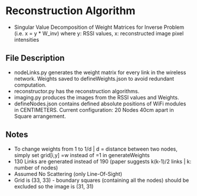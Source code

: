# Reconstruction Algorithm

* Singular Value Decomposition of Weight Matrices for Inverse Problem (i.e. x = y * W_inv) where y: RSSI values, x: reconstructed image pixel intensities

## File Description

* nodeLinks.py generates the weight matrix for every link in the wireless network. Weights saved to defineWeights.json to avoid redundant computation. 
* reconstructor.py has the reconstruction algorithms.
* imaging.py produces the images from the RSSI values and Weights.
* defineNodes.json contains defined absolute positions of WiFi modules in CENTIMETERS. Current configuration: 20 Nodes 40cm apart in Square arrangement.

## Notes
* To change weights from 1 to 1/d | d = distance between two nodes, simply set grid[i,y] =w instead of =1 in generateWeights
* 130 Links are generated instead of 190 (paper suggests k(k-1)/2 links | k: number of nodes)
* Assumed No Scattering (only Line-Of-Sight)
* Grid is (33, 33) - boundary squares (containing all the nodes) should be excluded so the image is (31, 31) 
